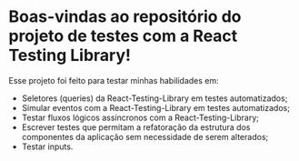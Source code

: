 # Boas-vindas ao repositório do projeto de testes com a React Testing Library!

  Esse projeto foi feito para testar minhas habilidades em:
  * Seletores (queries) da React-Testing-Library em testes automatizados;
  * Simular eventos com a React-Testing-Library em testes automatizados;
  * Testar fluxos lógicos assíncronos com a React-Testing-Library;
  * Escrever testes que permitam a refatoração da estrutura dos componentes da aplicação sem necessidade de serem alterados;
  * Testar inputs.
